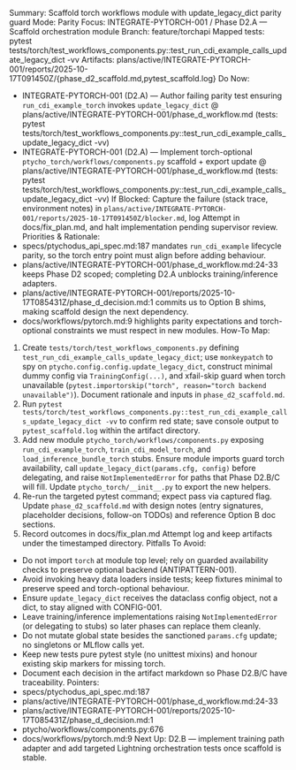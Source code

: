 Summary: Scaffold torch workflows module with update_legacy_dict parity guard
Mode: Parity
Focus: INTEGRATE-PYTORCH-001 / Phase D2.A — Scaffold orchestration module
Branch: feature/torchapi
Mapped tests: pytest tests/torch/test_workflows_components.py::test_run_cdi_example_calls_update_legacy_dict -vv
Artifacts: plans/active/INTEGRATE-PYTORCH-001/reports/2025-10-17T091450Z/{phase_d2_scaffold.md,pytest_scaffold.log}
Do Now:
- INTEGRATE-PYTORCH-001 (D2.A) — Author failing parity test ensuring `run_cdi_example_torch` invokes `update_legacy_dict` @ plans/active/INTEGRATE-PYTORCH-001/phase_d_workflow.md (tests: pytest tests/torch/test_workflows_components.py::test_run_cdi_example_calls_update_legacy_dict -vv)
- INTEGRATE-PYTORCH-001 (D2.A) — Implement torch-optional `ptycho_torch/workflows/components.py` scaffold + export update @ plans/active/INTEGRATE-PYTORCH-001/phase_d_workflow.md (tests: pytest tests/torch/test_workflows_components.py::test_run_cdi_example_calls_update_legacy_dict -vv)
If Blocked: Capture the failure (stack trace, environment notes) in `plans/active/INTEGRATE-PYTORCH-001/reports/2025-10-17T091450Z/blocker.md`, log Attempt in docs/fix_plan.md, and halt implementation pending supervisor review.
Priorities & Rationale:
- specs/ptychodus_api_spec.md:187 mandates `run_cdi_example` lifecycle parity, so the torch entry point must align before adding behaviour.
- plans/active/INTEGRATE-PYTORCH-001/phase_d_workflow.md:24-33 keeps Phase D2 scoped; completing D2.A unblocks training/inference adapters.
- plans/active/INTEGRATE-PYTORCH-001/reports/2025-10-17T085431Z/phase_d_decision.md:1 commits us to Option B shims, making scaffold design the next dependency.
- docs/workflows/pytorch.md:9 highlights parity expectations and torch-optional constraints we must respect in new modules.
How-To Map:
1. Create `tests/torch/test_workflows_components.py` defining `test_run_cdi_example_calls_update_legacy_dict`; use `monkeypatch` to spy on `ptycho.config.config.update_legacy_dict`, construct minimal dummy config via `TrainingConfig(...)`, and xfail-skip guard when torch unavailable (`pytest.importorskip("torch", reason="torch backend unavailable")`). Document rationale and inputs in `phase_d2_scaffold.md`.
2. Run `pytest tests/torch/test_workflows_components.py::test_run_cdi_example_calls_update_legacy_dict -vv` to confirm red state; save console output to `pytest_scaffold.log` within the artifact directory.
3. Add new module `ptycho_torch/workflows/components.py` exposing `run_cdi_example_torch`, `train_cdi_model_torch`, and `load_inference_bundle_torch` stubs. Ensure module imports guard torch availability, call `update_legacy_dict(params.cfg, config)` before delegating, and raise `NotImplementedError` for paths that Phase D2.B/C will fill. Update `ptycho_torch/__init__.py` to export the new helpers.
4. Re-run the targeted pytest command; expect pass via captured flag. Update `phase_d2_scaffold.md` with design notes (entry signatures, placeholder decisions, follow-on TODOs) and reference Option B doc sections.
5. Record outcomes in docs/fix_plan.md Attempt log and keep artifacts under the timestamped directory.
Pitfalls To Avoid:
- Do not import `torch` at module top level; rely on guarded availability checks to preserve optional backend (ANTIPATTERN-001).
- Avoid invoking heavy data loaders inside tests; keep fixtures minimal to preserve speed and torch-optional behaviour.
- Ensure `update_legacy_dict` receives the dataclass config object, not a dict, to stay aligned with CONFIG-001.
- Leave training/inference implementations raising `NotImplementedError` (or delegating to stubs) so later phases can replace them cleanly.
- Do not mutate global state besides the sanctioned `params.cfg` update; no singletons or MLflow calls yet.
- Keep new tests pure pytest style (no unittest mixins) and honour existing skip markers for missing torch.
- Document each decision in the artifact markdown so Phase D2.B/C have traceability.
Pointers:
- specs/ptychodus_api_spec.md:187
- plans/active/INTEGRATE-PYTORCH-001/phase_d_workflow.md:24-33
- plans/active/INTEGRATE-PYTORCH-001/reports/2025-10-17T085431Z/phase_d_decision.md:1
- ptycho/workflows/components.py:676
- docs/workflows/pytorch.md:9
Next Up: D2.B — implement training path adapter and add targeted Lightning orchestration tests once scaffold is stable.
